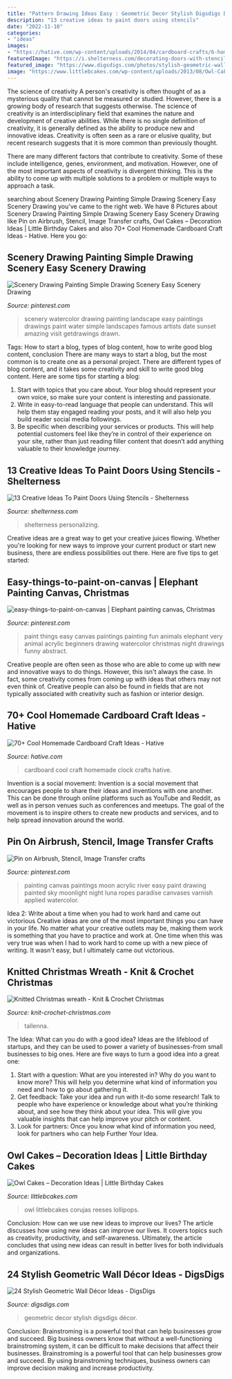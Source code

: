 ```yaml
---
title: "Pattern Drawing Ideas Easy : Geometric Decor Stylish Digsdigs Décor"
description: "13 creative ideas to paint doors using stencils"
date: "2022-11-10"
categories:
- "ideas"
images:
- "https://hative.com/wp-content/uploads/2014/04/cardboard-crafts/6-homemade-cardboard-clock.jpg"
featuredImage: "https://i.shelterness.com/decorating-doors-with-stencils-6.jpg"
featured_image: "https://www.digsdigs.com/photos/stylish-geometric-wall-decor-ideas-16.jpg"
image: "https://www.littlebcakes.com/wp-content/uploads/2013/08/Owl-Cake.jpg"
---
```



The science of creativity
A person's creativity is often thought of as a mysterious quality that cannot be measured or studied. However, there is a growing body of research that suggests otherwise. The science of creativity is an interdisciplinary field that examines the nature and development of creative abilities.
While there is no single definition of creativity, it is generally defined as the ability to produce new and innovative ideas. Creativity is often seen as a rare or elusive quality, but recent research suggests that it is more common than previously thought.

There are many different factors that contribute to creativity. Some of these include intelligence, genes, environment, and motivation. However, one of the most important aspects of creativity is divergent thinking. This is the ability to come up with multiple solutions to a problem or multiple ways to approach a task.

	

		
searching about Scenery Drawing Painting Simple Drawing Scenery Easy Scenery Drawing you've came to the right web. We have 8 Pictures about Scenery Drawing Painting Simple Drawing Scenery Easy Scenery Drawing like Pin on Airbrush, Stencil, Image Transfer crafts, Owl Cakes – Decoration Ideas | Little Birthday Cakes and also 70+ Cool Homemade Cardboard Craft Ideas - Hative. Here you go:
		
    
## Scenery Drawing Painting Simple Drawing Scenery Easy Scenery Drawing

<img loading=lazy src="https://i.pinimg.com/736x/fb/e3/e5/fbe3e50d52fcba102008799bda4d9eb4.jpg" onerror="this.onerror=null;this.src='https://tse3.mm.bing.net/th?id=OIP.IKJ0H0MMPir3B4fF0xbX5QHaLF&amp;pid=15.1';" alt="Scenery Drawing Painting Simple Drawing Scenery Easy Scenery Drawing">

_Source: pinterest.com_

>scenery watercolor drawing painting landscape easy paintings drawings paint water simple landscapes famous artists date sunset amazing visit getdrawings drawn. 

	

Tags: How to start a blog, types of blog content, how to write good blog content, conclusion
There are many ways to start a blog, but the most common is to create one as a personal project. There are different types of blog content, and it takes some creativity and skill to write good blog content. Here are some tips for starting a blog:
1. Start with topics that you care about. Your blog should represent your own voice, so make sure your content is interesting and passionate.
2. Write in easy-to-read language that people can understand. This will help them stay engaged reading your posts, and it will also help you build reader social media followings.
3. Be specific when describing your services or products. This will help potential customers feel like they’re in control of their experience on your site, rather than just reading filler content that doesn’t add anything valuable to their knowledge journey. 

    
## 13 Creative Ideas To Paint Doors Using Stencils - Shelterness

<img loading=lazy src="https://i.shelterness.com/decorating-doors-with-stencils-6.jpg" onerror="this.onerror=null;this.src='https://tse4.mm.bing.net/th?id=OIP.drVYAIkvCbb0LWTvdXAUdQAAAA&amp;pid=15.1';" alt="13 Creative Ideas To Paint Doors Using Stencils - Shelterness">

_Source: shelterness.com_

>shelterness personalizing. 

	

Creative ideas are a great way to get your creative juices flowing. Whether you're looking for new ways to improve your current product or start new business, there are endless possibilities out there. Here are five tips to get started:

    
## Easy-things-to-paint-on-canvas | Elephant Painting Canvas, Christmas

<img loading=lazy src="https://i.pinimg.com/736x/fc/c9/6c/fcc96cb67f32ce90ee30887109ade137.jpg" onerror="this.onerror=null;this.src='https://tse3.mm.bing.net/th?id=OIP.BijW3U8Yf_krlCKqKuUqrQHaJ4&amp;pid=15.1';" alt="easy-things-to-paint-on-canvas | Elephant painting canvas, Christmas">

_Source: pinterest.com_

>paint things easy canvas paintings painting fun animals elephant very animal acrylic beginners drawing watercolor christmas night drawings funny abstract. 

	

Creative people are often seen as those who are able to come up with new and innovative ways to do things. However, this isn't always the case. In fact, some creativity comes from coming up with ideas that others may not even think of. Creative people can also be found in fields that are not typically associated with creativity such as fashion or interior design.

    
## 70+ Cool Homemade Cardboard Craft Ideas - Hative

<img loading=lazy src="https://hative.com/wp-content/uploads/2014/04/cardboard-crafts/6-homemade-cardboard-clock.jpg" onerror="this.onerror=null;this.src='https://tse4.mm.bing.net/th?id=OIP.B1bOA82vW64050x_Z3iO2wHaJ4&amp;pid=15.1';" alt="70+ Cool Homemade Cardboard Craft Ideas - Hative">

_Source: hative.com_

>cardboard cool craft homemade clock crafts hative. 

	

Invention is a social movement:
Invention is a social movement that encourages people to share their ideas and inventions with one another. This can be done through online platforms such as YouTube and Reddit, as well as in person venues such as conferences and meetups. The goal of the movement is to inspire others to create new products and services, and to help spread innovation around the world.

    
## Pin On Airbrush, Stencil, Image Transfer Crafts

<img loading=lazy src="https://i.pinimg.com/736x/c1/d6/81/c1d681339ddd10d42d7f7d3d57bf2ab8--easy-paintings-canvas-paintings.jpg" onerror="this.onerror=null;this.src='https://tse4.mm.bing.net/th?id=OIP.7BqJkeRzQv-IYcLG-eQgbAHaJ4&amp;pid=15.1';" alt="Pin on Airbrush, Stencil, Image Transfer crafts">

_Source: pinterest.com_

>painting canvas paintings moon acrylic river easy paint drawing painted sky moonlight night luna ropes paradise canvases varnish applied watercolor. 

	

Idea 2: Write about a time when you had to work hard and came out victorious
Creative ideas are one of the most important things you can have in your life. No matter what your creative outlets may be, making them work is something that you have to practice and work at. One time when this was very true was when I had to work hard to come up with a new piece of writing. It wasn't easy, but I ultimately came out victorious.

    
## Knitted Christmas Wreath - Knit &amp; Crochet Christmas

<img loading=lazy src="https://www.knit-crochet-christmas.com/wp-content/uploads/2016/11/pinnable-knitted-christmas-wreath-683x1024.jpg" onerror="this.onerror=null;this.src='https://tse2.mm.bing.net/th?id=OIP.Eid1ID_rG8hSfCSUD30xuAHaLG&amp;pid=15.1';" alt="Knitted Christmas wreath - Knit &amp; Crochet Christmas">

_Source: knit-crochet-christmas.com_

>tallenna. 

	

The Idea: What can you do with a good idea?
Ideas are the lifeblood of startups, and they can be used to power a variety of businesses-from small businesses to big ones. Here are five ways to turn a good idea into a great one:
1. Start with a question: What are you interested in? Why do you want to know more? This will help you determine what kind of information you need and how to go about gathering it.
2. Get feedback: Take your idea and run with it-do some research! Talk to people who have experience or knowledge about what you’re thinking about, and see how they think about your idea. This will give you valuable insights that can help improve your pitch or content.
3. Look for partners: Once you know what kind of information you need, look for partners who can help Further Your Idea.

    
## Owl Cakes – Decoration Ideas | Little Birthday Cakes

<img loading=lazy src="https://www.littlebcakes.com/wp-content/uploads/2013/08/Owl-Cake.jpg" onerror="this.onerror=null;this.src='https://tse4.mm.bing.net/th?id=OIP.6IdV8pdrVxJzygIPgxPetwHaJ9&amp;pid=15.1';" alt="Owl Cakes – Decoration Ideas | Little Birthday Cakes">

_Source: littlebcakes.com_

>owl littlebcakes corujas reeses lollipops. 

	

Conclusion: How can we use new ideas to improve our lives?
The article discusses how using new ideas can improve our lives. It covers topics such as creativity, productivity, and self-awareness. Ultimately, the article concludes that using new ideas can result in better lives for both individuals and organizations.

    
## 24 Stylish Geometric Wall Décor Ideas - DigsDigs

<img loading=lazy src="https://www.digsdigs.com/photos/stylish-geometric-wall-decor-ideas-16.jpg" onerror="this.onerror=null;this.src='https://tse1.mm.bing.net/th?id=OIP.Zfaf2bWdynLANaqnRa23igHaKq&amp;pid=15.1';" alt="24 Stylish Geometric Wall Décor Ideas - DigsDigs">

_Source: digsdigs.com_

>geometric decor stylish digsdigs décor. 

	

Conclusion: Brainstroming is a powerful tool that can help businesses grow and succeed.
Big business owners know that without a well-functioning brainstroming system, it can be difficult to make decisions that affect their businesses. Brainstroming is a powerful tool that can help businesses grow and succeed. By using brainstroming techniques, business owners can improve decision making and increase productivity.

